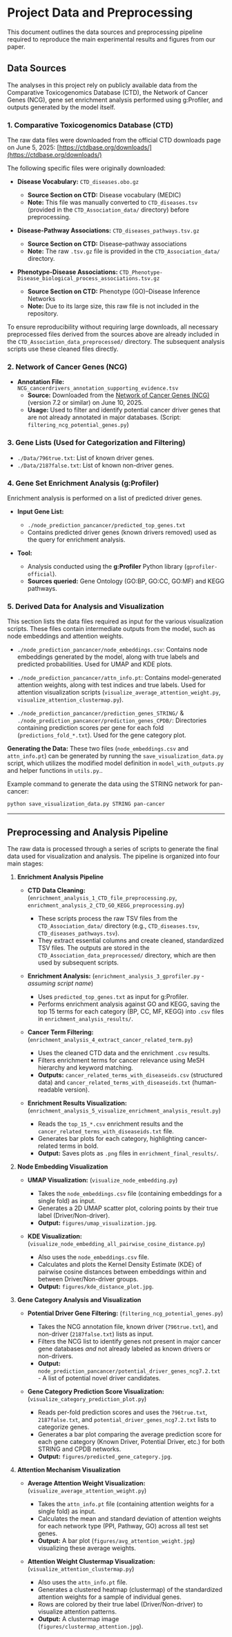 # Project Data and Preprocessing

This document outlines the data sources and preprocessing pipeline required to reproduce the main experimental results and figures from our paper.

## Data Sources

The analyses in this project rely on publicly available data from the Comparative Toxicogenomics Database (CTD), the Network of Cancer Genes (NCG), gene set enrichment analysis performed using g:Profiler, and outputs generated by the model itself.

### 1. Comparative Toxicogenomics Database (CTD)

The raw data files were downloaded from the official CTD downloads page on June 5, 2025:
[https://ctdbase.org/downloads/](https://ctdbase.org/downloads/)

The following specific files were originally downloaded:

* **Disease Vocabulary:** `CTD_diseases.obo.gz`
    * **Source Section on CTD:** Disease vocabulary (MEDIC)
    * **Note:** This file was manually converted to `CTD_diseases.tsv` (provided in the `CTD_Association_data/` directory) before preprocessing.

* **Disease-Pathway Associations:** `CTD_diseases_pathways.tsv.gz`
    * **Source Section on CTD:** Disease–pathway associations
    * **Note:** The raw `.tsv.gz` file is provided in the `CTD_Association_data/` directory.

* **Phenotype-Disease Associations:** `CTD_Phenotype-Disease_biological_process_associations.tsv.gz`
    * **Source Section on CTD:** Phenotype (GO)–Disease Inference Networks
    * **Note:** Due to its large size, this raw file is not included in the repository.

To ensure reproducibility without requiring large downloads, all necessary preprocessed files derived from the sources above are already included in the `CTD_Association_data_preprocessed/` directory. The subsequent analysis scripts use these cleaned files directly.

### 2. Network of Cancer Genes (NCG)

* **Annotation File:** `NCG_cancerdrivers_annotation_supporting_evidence.tsv`
    * **Source:** Downloaded from the [Network of Cancer Genes (NCG)](http://network-cancer-genes.org/download.php) (version 7.2 or similar) on June 10, 2025.
    * **Usage:** Used to filter and identify potential cancer driver genes that are not already annotated in major databases. (Script: `filtering_ncg_potential_genes.py`)

### 3. Gene Lists (Used for Categorization and Filtering)

* `./Data/796true.txt`: List of known driver genes.
* `./Data/2187false.txt`: List of known non-driver genes.

### 4. Gene Set Enrichment Analysis (g:Profiler)

Enrichment analysis is performed on a list of predicted driver genes.

* **Input Gene List:**
    * `./node_prediction_pancancer/predicted_top_genes.txt`
    * Contains predicted driver genes (known drivers removed) used as the query for enrichment analysis.

* **Tool:**
    * Analysis conducted using the **g:Profiler** Python library (`gprofiler-official`).
    * **Sources queried:** Gene Ontology (GO:BP, GO:CC, GO:MF) and KEGG pathways.

### 5. Derived Data for Analysis and Visualization

This section lists the data files required as input for the various visualization scripts. These files contain intermediate outputs from the model, such as node embeddings and attention weights.

* `./node_prediction_pancancer/node_embeddings.csv`: Contains node embeddings generated by the model, along with true labels and predicted probabilities. Used for UMAP and KDE plots.

* `./node_prediction_pancancer/attn_info.pt`: Contains model-generated attention weights, along with test indices and true labels. Used for attention visualization scripts (`visualize_average_attention_weight.py`, `visualize_attention_clustermap.py`).

* `./node_prediction_pancancer/prediction_genes_STRING/` & `./node_prediction_pancancer/prediction_genes_CPDB/`: Directories containing prediction scores per gene for each fold (`predictions_fold_*.txt`). Used for the gene category plot.

**Generating the Data:**
These two files (`node_embeddings.csv` and `attn_info.pt`) can be generated by running the `save_visualization_data.py` script, which utilizes the modified model definition in `model_with_outputs.py` and helper functions in `utils.py`..

Example command to generate the data using the STRING network for pan-cancer:
```bash
python save_visualization_data.py STRING pan-cancer
```

***

## Preprocessing and Analysis Pipeline

The raw data is processed through a series of scripts to generate the final data used for visualization and analysis. The pipeline is organized into four main stages:

1.  **Enrichment Analysis Pipeline**
    * **CTD Data Cleaning:** (`enrichment_analysis_1_CTD_file_preprocessing.py`, `enrichment_analysis_2_CTD_GO_KEGG_preprocessing.py`)
        * These scripts process the raw TSV files from the `CTD_Association_data/` directory (e.g., `CTD_diseases.tsv`, `CTD_diseases_pathways.tsv`).
        * They extract essential columns and create cleaned, standardized TSV files. The outputs are stored in the `CTD_Association_data_preprocessed/` directory, which are then used by subsequent scripts.

    * **Enrichment Analysis:** (`enrichment_analysis_3_gprofiler.py` - *assuming script name*)
       * Uses `predicted_top_genes.txt` as input for g:Profiler.
       * Performs enrichment analysis against GO and KEGG, saving the top 15 terms for each category (BP, CC, MF, KEGG) into `.csv` files in `enrichment_analysis_results/`.

    * **Cancer Term Filtering:** (`enrichment_analysis_4_extract_cancer_related_term.py`)
       * Uses the cleaned CTD data and the enrichment `.csv` results.
       * Filters enrichment terms for cancer relevance using MeSH hierarchy and keyword matching.
       * **Outputs:** `cancer_related_terms_with_diseaseids.csv` (structured data) and `cancer_related_terms_with_diseaseids.txt` (human-readable version).

    * **Enrichment Results Visualization:** (`enrichment_analysis_5_visualize_enrichment_analysis_result.py`)
       * Reads the `top_15_*.csv` enrichment results and the `cancer_related_terms_with_diseaseids.txt` file.
       * Generates bar plots for each category, highlighting cancer-related terms in bold.
       * **Output:** Saves plots as `.png` files in `enrichment_final_results/`.


2.  **Node Embedding Visualization**
    * **UMAP Visualization:** (`visualize_node_embedding.py`)
       * Takes the `node_embeddings.csv` file (containing embeddings for a single fold) as input.
       * Generates a 2D UMAP scatter plot, coloring points by their true label (Driver/Non-driver).
       * **Output:** `figures/umap_visualization.jpg`.
         
    * **KDE Visualization:** (`visualize_node_embedding_all_pairwise_cosine_distance.py`)
       * Also uses the `node_embeddings.csv` file.
       * Calculates and plots the Kernel Density Estimate (KDE) of pairwise cosine distances between embeddings within and between Driver/Non-driver groups.
       * **Output:** `figures/kde_distance_plot.jpg`.

3.  **Gene Category Analysis and Visualization**
    * **Potential Driver Gene Filtering:** (`filtering_ncg_potential_genes.py`)
       * Takes the NCG annotation file, known driver (`796true.txt`), and non-driver (`2187false.txt`) lists as input.
       * Filters the NCG list to identify genes not present in major cancer gene databases *and* not already labeled as known drivers or non-drivers.
       * **Output:** `node_prediction_pancancer/potential_driver_genes_ncg7.2.txt` - A list of potential novel driver candidates.
         
    * **Gene Category Prediction Score Visualization:** (`visualize_category_prediction_plot.py`)
       * Reads per-fold prediction scores and uses the `796true.txt`, `2187false.txt`, and `potential_driver_genes_ncg7.2.txt` lists to categorize genes.
       * Generates a bar plot comparing the average prediction score for each gene category (Known Driver, Potential Driver, etc.) for both STRING and CPDB networks.
       * **Output:** `figures/predicted_gene_category.jpg`.

4.  **Attention Mechanism Visualization**
    * **Average Attention Weight Visualization:** (`visualize_average_attention_weight.py`)
       * Takes the `attn_info.pt` file (containing attention weights for a single fold) as input.
       * Calculates the mean and standard deviation of attention weights for each network type (PPI, Pathway, GO) across all test set genes.
       * **Output:** A bar plot (`figures/avg_attention_weight.jpg`) visualizing these average weights.
         
    * **Attention Weight Clustermap Visualization:** (`visualize_attention_clustermap.py`)
       * Also uses the `attn_info.pt` file.
       * Generates a clustered heatmap (clustermap) of the standardized attention weights for a sample of individual genes.
       * Rows are colored by their true label (Driver/Non-driver) to visualize attention patterns.
       * **Output:** A clustermap image (`figures/clustermap_attention.jpg`).
